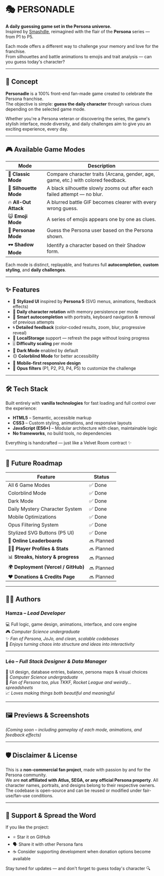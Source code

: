 # 🎭 PERSONADLE

**A daily guessing game set in the Persona universe.**  
Inspired by [Smashdle](https://smashdle.net), reimagined with the flair of the **Persona** series — from P1 to P5.

Each mode offers a different way to challenge your memory and love for the franchise.  
From silhouettes and battle animations to emojis and trait analysis — can you guess today's character?

---

## 🧠 Concept

**Personadle** is a 100% front-end fan-made game created to celebrate the Persona franchise.  
The objective is simple: **guess the daily character** through various clues depending on the selected game mode.

Whether you're a Persona veteran or discovering the series, the game's stylish interface, mode diversity, and daily challenges aim to give you an exciting experience, every day.

---

## 🎮 Available Game Modes

| Mode              | Description                                                                 |
|-------------------|-----------------------------------------------------------------------------|
| 🧩 **Classic Mode**      | Compare character traits (Arcana, gender, age, game, etc.) with colored feedback. |
| 🖤 **Silhouette Mode**   | A black silhouette slowly zooms out after each failed attempt — no blur.        |
| 🔥 **All-Out Attack**    | A blurred battle GIF becomes clearer with every wrong guess.                 |
| 😺 **Emoji Mode**        | A series of emojis appears one by one as clues.                            |
| 👥 **Personae Mode**     | Guess the Persona user based on the Persona shown.                         |
| 🕶️ **Shadow Mode**      | Identify a character based on their Shadow form.                          |

Each mode is distinct, replayable, and features full **autocompletion**, **custom styling**, and **daily challenges**.

---

## ✨ Features

- 🎨 **Stylized UI** inspired by **Persona 5** (SVG menus, animations, feedback effects)
- 📆 **Daily character rotation** with memory persistence per mode
- 🧠 **Smart autocompletion** with portraits, keyboard navigation & removal of previous attempts
- 🌀 **Detailed feedback** (color-coded results, zoom, blur, progressive reveal)
- 🧮 **LocalStorage** support — refresh the page without losing progress
- 🎚️ **Difficulty scaling** per mode
- 🌙 **Dark Mode** enabled by default
- 🟡 **Colorblind Mode** for better accessibility
- 📱 **Mobile-first responsive design**
- 🎯 **Opus filters** (P1, P2, P3, P4, P5) to customize the challenge

---

## 🛠️ Tech Stack

Built entirely with **vanilla technologies** for fast loading and full control over the experience:

- **HTML5** – Semantic, accessible markup  
- **CSS3** – Custom styling, animations, and responsive layouts  
- **JavaScript (ES6+)** – Modular architecture with clean, maintainable logic  
- **No frameworks**, no build tools, no dependencies

Everything is handcrafted — just like a Velvet Room contract ✨

---

## 🚧 Future Roadmap

| Feature                         | Status     |
|---------------------------------|------------|
| All 6 Game Modes                | ✅ Done     |
| Colorblind Mode                 | ✅ Done     |
| Dark Mode                       | ✅ Done     |
| Daily Mystery Character System  | ✅ Done     |
| Mobile Optimizations            | ✅ Done     |
| Opus Filtering System           | ✅ Done     |
| Stylized SVG Buttons (P5 UI)    | ✅ Done     |
| 🎯 **Online Leaderboards**           | 🔜 Planned  |
| 🧑‍💻 **Player Profiles & Stats**      | 🔜 Planned  |
| 📊 **Streaks, history & progress**   | 🔜 Planned  |
| 🌍 **Deployment (Vercel / GitHub)** | 🔜 Planned  |
| ❤️ **Donations & Credits Page**     | 🔜 Planned  |

---

## 🧑‍💻 Authors

### **Hamza** – *Lead Developer*  
💻 Full logic, game design, animations, interface, and core engine  
🎮 *Computer Science undergraduate*  
✨ *Fan of Persona, JoJo, and clean, scalable codebases*  
📐 *Enjoys turning chaos into structure and ideas into interactivity*

---

### **Léo** – *Full Stack Designer & Data Manager*  
🎨 UI design, database entries, balance, persona maps & visual choices  
🧠 *Computer Science undergraduate*  
👾 *Fan of Persona too, plus TKKF, Rocket League and weirdly... spreadsheets*  
📈 *Loves making things both beautiful and meaningful*

---

## 🖼️ Previews & Screenshots

*(Coming soon – including gameplay of each mode, animations, and feedback effects)*

---

## 🛡️ Disclaimer & License

This is a **non-commercial fan project**, made with passion by and for the Persona community.  
We are **not affiliated with Atlus, SEGA, or any official Persona property**. All character names, portraits, and designs belong to their respective owners.  
The codebase is open-source and can be reused or modified under fair-use/fan-use conditions.

---

## 💖 Support & Spread the Word

If you like the project:

- ⭐ Star it on GitHub
- 🗣️ Share it with other Persona fans
- ☕ Consider supporting development when donation options become available

Stay tuned for updates — and don't forget to guess today's character 🔍

